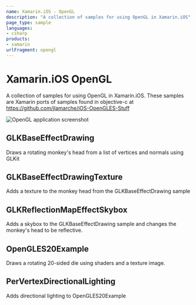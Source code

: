 ```yaml
---
name: Xamarin.iOS - OpenGL
description: "A collection of samples for using OpenGL in Xamarin.iOS"
page_type: sample
languages:
- csharp
products:
- xamarin
urlFragment: opengl
---
```

# Xamarin.iOS OpenGL

A collection of samples for using OpenGL in Xamarin.iOS.  These samples are Xamarin ports of samples found in objective-c at https://github.com/jlamarche/iOS-OpenGLES-Stuff

![OpenGL application screenshot](Screenshots/GLKBaseEffectDrawing.png "OpenGL application screenshot")

## GLKBaseEffectDrawing

Draws a rotating monkey's head from a list of vertices and normals using GLKit

## GLKBaseEffectDrawingTexture

Adds a texture to the monkey head from the GLKBaseEffectDrawing sample

## GLKReflectionMapEffectSkybox

Adds a skybox to the GLKBaseEffectDrawing sample and changes the monkey's head to be reflective.

## OpenGLES20Example

Draws a rotating 20-sided die using shaders and a texture image.

## PerVertexDirectionalLighting

Adds directional lighting to OpenGLES20Example
